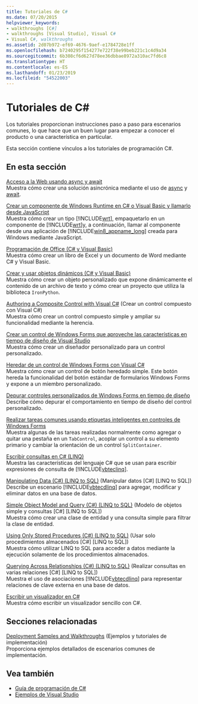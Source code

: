```yaml
---
title: Tutoriales de C#
ms.date: 07/20/2015
helpviewer_keywords:
- walkthroughs [C#]
- walkthroughs [Visual Studio], Visual C#
- Visual C#, walkthroughs
ms.assetid: 2d07b972-ef69-4676-9aef-e1784728e1ff
ms.openlocfilehash: b7240295f154277e722f38e99beb221c1c4d9a34
ms.sourcegitcommit: 6b308cf6d627d78ee36dbbae8972a310ac7fd6c8
ms.translationtype: HT
ms.contentlocale: es-ES
ms.lasthandoff: 01/23/2019
ms.locfileid: "54522003"
---
```

# <a name="c-walkthroughs"></a>Tutoriales de C#
Los tutoriales proporcionan instrucciones paso a paso para escenarios comunes, lo que hace que un buen lugar para empezar a conocer el producto o una característica en particular.  
  
 Esta sección contiene vínculos a los tutoriales de programación C#.  
  
## <a name="in-this-section"></a>En esta sección  

 [Acceso a la Web usando async y await](./programming-guide/concepts/async/walkthrough-accessing-the-web-by-using-async-and-await.md)  
 Muestra cómo crear una solución asincrónica mediante el uso de [async](../csharp/language-reference/keywords/async.md) y [await](../csharp/language-reference/keywords/await.md).  
  
 [Crear un componente de Windows Runtime en C# o Visual Basic y llamarlo desde JavaScript](/windows/uwp/winrt-components/walkthrough-creating-a-simple-windows-runtime-component-and-calling-it-from-javascript)  
 Muestra cómo crear un tipo [!INCLUDE[wrt](~/includes/wrt-md.md)], empaquetarlo en un componente de [!INCLUDE[wrt](~/includes/wrt-md.md)]y, a continuación, llamar al componente desde una aplicación de [!INCLUDE[win8_appname_long](~/includes/win8-appname-long-md.md)] creada para Windows mediante JavaScript.  
  
 [Programación de Office (C# y Visual Basic)](../csharp/programming-guide/interop/walkthrough-office-programming.md)  
 Muestra cómo crear un libro de Excel y un documento de Word mediante C# y Visual Basic.  
  
 [Crear y usar objetos dinámicos (C# y Visual Basic)](../csharp/programming-guide/types/walkthrough-creating-and-using-dynamic-objects.md)  
 Muestra cómo crear un objeto personalizado que expone dinámicamente el contenido de un archivo de texto y cómo crear un proyecto que utiliza la biblioteca `IronPython`.  
   
 [Authoring a Composite Control with Visual C#](../../docs/framework/winforms/controls/walkthrough-authoring-a-composite-control-with-visual-csharp.md) (Crear un control compuesto con Visual C#)  
 Muestra cómo crear un control compuesto simple y ampliar su funcionalidad mediante la herencia.  
  
 [Crear un control de Windows Forms que aproveche las características en tiempo de diseño de Visual Studio](../../docs/framework/winforms/controls/creating-a-wf-control-design-time-features.md)  
 Muestra cómo crear un diseñador personalizado para un control personalizado.  
  
 [Heredar de un control de Windows Forms con Visual C#](../../docs/framework/winforms/controls/walkthrough-inheriting-from-a-windows-forms-control-with-visual-csharp.md)  
 Muestra cómo crear un control de botón heredado simple. Este botón hereda la funcionalidad del botón estándar de formularios Windows Forms y expone a un miembro personalizado.  
  
 [Depurar controles personalizados de Windows Forms en tiempo de diseño](../../docs/framework/winforms/controls/walkthrough-debugging-custom-windows-forms-controls-at-design-time.md)  
 Describe cómo depurar el comportamiento en tiempo de diseño del control personalizado.

 [Realizar tareas comunes usando etiquetas inteligentes en controles de Windows Forms](../../docs/framework/winforms/controls/performing-common-tasks-using-smart-tags-on-wf-controls.md)  
 Muestra algunas de las tareas realizadas normalmente como agregar o quitar una pestaña en un `TabControl`, acoplar un control a su elemento primario y cambiar la orientación de un control `SplitContainer`.  
  
 [Escribir consultas en C# (LINQ)](../csharp/programming-guide/concepts/linq/walkthrough-writing-queries-linq.md)  
 Muestra las características del lenguaje C# que se usan para escribir expresiones de consulta de [!INCLUDE[vbteclinq](~/includes/vbteclinq-md.md)].  
  
 [Manipulating Data (C#) (LINQ to SQL)](../framework/data/adonet/sql/linq/walkthrough-manipulating-data-csharp.md) (Manipular datos [C#] [LINQ to SQL])  
 Describe un escenario [!INCLUDE[vbtecdlinq](~/includes/vbtecdlinq-md.md)] para agregar, modificar y eliminar datos en una base de datos.  
  
 [Simple Object Model and Query (C#) (LINQ to SQL)](../framework/data/adonet/sql/linq/walkthrough-simple-object-model-and-query-csharp.md) (Modelo de objetos simple y consultas [C#] [LINQ to SQL])  
 Muestra cómo crear una clase de entidad y una consulta simple para filtrar la clase de entidad.  
  
 [Using Only Stored Procedures (C#) (LINQ to SQL)](../framework/data/adonet/sql/linq/walkthrough-using-only-stored-procedures-csharp.md) (Usar solo procedimientos almacenados [C#] [LINQ to SQL])  
 Muestra cómo utilizar LINQ to SQL para acceder a datos mediante la ejecución solamente de los procedimientos almacenados.  
  
 [Querying Across Relationships (C#) (LINQ to SQL)](../framework/data/adonet/sql/linq/walkthrough-querying-across-relationships-csharp.md) (Realizar consultas en varias relaciones [C#] [LINQ to SQL])  
 Muestra el uso de asociaciones [!INCLUDE[vbtecdlinq](~/includes/vbtecdlinq-md.md)] para representar relaciones de clave externa en una base de datos.  

 [Escribir un visualizador en C#](/visualstudio/debugger/walkthrough-writing-a-visualizer-in-csharp)  
 Muestra cómo escribir un visualizador sencillo con C#.  
  
## <a name="related-sections"></a>Secciones relacionadas  
 [Deployment Samples and Walkthroughs](/visualstudio/deployment/clickonce-deployment-samples-and-walkthroughs) (Ejemplos y tutoriales de implementación)  
 Proporciona ejemplos detallados de escenarios comunes de implementación.  
  
## <a name="see-also"></a>Vea también

- [Guía de programación de C#](../csharp/programming-guide/index.md)
- [Ejemplos de Visual Studio](/visualstudio/ide/visual-studio-samples)
